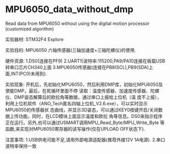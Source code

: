 # MPU6050_data_without_dmp
Read data from MPU6050 without using the digital motion processor (customized algorithm)

实验器材:
	STM32F4 Explore
	
实验目的:
	MPU6050 六轴传感器(三轴加速度+三轴陀螺仪)的使用.
	
硬件资源:
	1.DS0(连接在PF9)
	2.UART1(波特率:115200,PA9/PA10连接在板载USB转串口芯片CH340上面
	3.MPU6050传感器(连接在PB8(SCL),PB9(SDA)上面,INT(PC0)未用到).

实验现象:
	开机后，先初始化MPU6050，然后利用DMP库，初始化MPU6050及使能DMP，最后，在死循环里面不停
	读取：温度传感器、加速度传感器、陀螺仪、DMP姿态解算后的欧拉角等数据，通过串口上报给上位机（温
	度不上报），利用上位机软件（ANO_Tech匿名四轴上位机_V2.6.exe），可以实时显示MPU6050的传感器状
	态曲线，并显示3D姿态，可以通过KEY0按键开启/关闭数据上传功能。同时，在LCD模块上面显示温度和欧拉
	角等信息。DS0来指示程序正在运行。另外,也可以通过USMART调用MPU_Read_Byte/MPU_Write_Byte
	等函数,来实现对MPU6050寄存器的读写操作(仅在UPLOAD OFF状态下).
	
注意事项: 
	1.USB供电可能不足,请用外部电源适配器(推荐外接12V 1A电源).
	2.串口波特率保持一致
